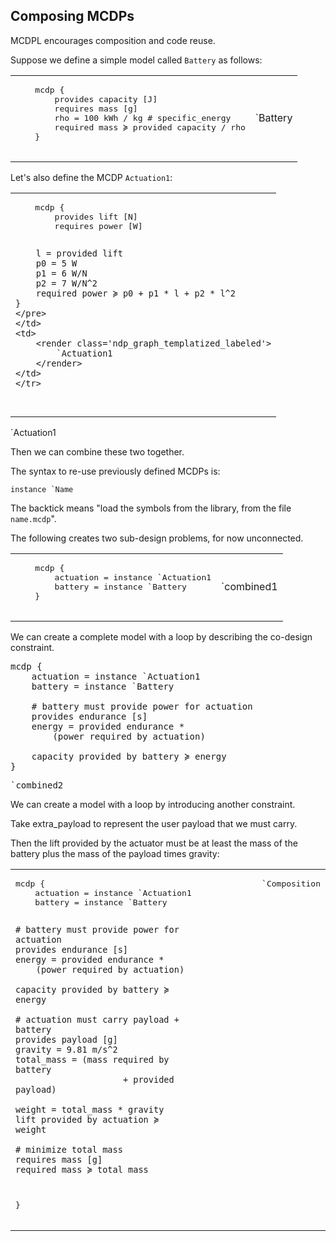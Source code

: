 
## Composing MCDPs


MCDPL encourages composition and code reuse.


Suppose we define a simple model called ``Battery`` as follows:

<table class="col2">
    <tr><td>
    <pre class="mcdp" id='Battery' label='Battery.mcdp'>
    mcdp {
        provides capacity [J]
        requires mass [g]
        rho = 100 kWh / kg # specific_energy
        required mass ≽ provided capacity / rho
    }
    </pre>
    </td>
    <td>
    <render class='ndp_graph_templatized_labeled'
    >`Battery</render>
    </td>
    </tr>
</table>

Let's also define the MCDP ``Actuation1``:

<table class="col2">
    <tr><td>
    <pre class="mcdp" id='Actuation1' label='Actuation1.mcdp'>
    mcdp {
        provides lift [N]
        requires power [W]

        l = provided lift
        p0 = 5 W
        p1 = 6 W/N
        p2 = 7 W/N^2
        required power ≽ p0 + p1 * l + p2 * l^2
    }
    </pre>
    </td>
    <td>
        <render class='ndp_graph_templatized_labeled'>
            `Actuation1
        </render>
    </td>
    </tr>
</table>

<render class='ndp_graph_enclosed' style='max-width: 100%'>`Actuation1</render>


Then we can combine these two together.

The syntax to re-use previously defined MCDPs is:

    instance `Name

The backtick means "load the symbols from the library, from the file ``name.mcdp``".

The following creates two sub-design problems, for now unconnected.

<table class="col2">
    <tr>
    <td>
    <pre class="mcdp" id='combined1'>
    mcdp {
        actuation = instance `Actuation1
        battery = instance `Battery
    }
    </pre>
    </td>
    <td>
        <render class='ndp_graph_enclosed'>`combined1</render>
    </td>
    </tr>
</table>


We can create a complete model with a loop by describing the co-design
constraint.


<pre class="mcdp" id='combined2'>
mcdp {
    actuation = instance `Actuation1
    battery = instance `Battery

    # battery must provide power for actuation
    provides endurance [s]
    energy = provided endurance *
        (power required by actuation)

    capacity provided by battery ≽ energy
}
</pre>

<pre class='ndp_graph_enclosed' style='max-width: 100%'>`combined2</pre>

We can create a model with a loop by introducing another constraint.

Take <f>extra_payload</f> to represent the user payload that we must carry.

Then the lift provided by the actuator must be at least the mass
of the battery plus the mass of the payload times gravity:

<table id='mine' class="col2">
<tr>
<td>
<pre class="mcdp" id='composition' label='Composition.mcdp'>
mcdp {
    actuation = instance `Actuation1
    battery = instance `Battery

    # battery must provide power for actuation
    provides endurance [s]
    energy = provided endurance *
        (power required by actuation)

    capacity provided by battery ≽ energy

    # actuation must carry payload + battery
    provides payload [g]
    gravity = 9.81 m/s^2
    total_mass = (mass required by battery
                         + provided payload)

    weight = total_mass * gravity
    lift provided by actuation ≽ weight

    # minimize total mass
    requires mass [g]
    required mass ≽ total_mass
}
</pre>
</td>
    <td style='vertical-align: top'>
        <pre class='ndp_graph_enclosed_TB' style='max-height: 70ex'>
            `Composition
        </pre>
    </td>
</tr>
</table>



<style type='text/css'>
    #mine td {
        vertical-align: top;
    }
    #mine td:first-child {
        /*border: solid 1px red; */
        /*width: 25em; */
    }
</style>
